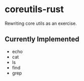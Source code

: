# coreutils-rust

Rewriting core utils as an exercise.

## Currently Implemented

- echo
- cat
- ls
- find
- grep
